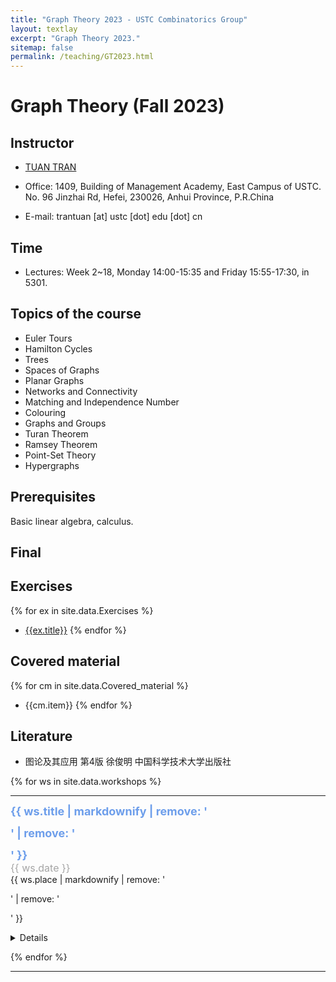 ```yaml
---
title: "Graph Theory 2023 - USTC Combinatorics Group"
layout: textlay
excerpt: "Graph Theory 2023."
sitemap: false
permalink: /teaching/GT2023.html
---
```


# Graph Theory (Fall 2023)

## Instructor

- <a href="https://tuaentran.wixsite.com/homepage">TUAN TRAN</a>

- Office: 1409, Building of Management Academy, East Campus of USTC. No. 96 Jinzhai Rd, Hefei, 230026, Anhui Province, P.R.China

- E-mail: trantuan [at] ustc [dot] edu [dot] cn

## Time
- Lectures: Week 2~18, Monday 14:00-15:35 and Friday 15:55-17:30, in 5301.

## Topics of the course

-  Euler Tours
- Hamilton Cycles
- Trees
- Spaces of Graphs
- Planar Graphs
- Networks and Connectivity
- Matching and Independence Number
- Colouring
- Graphs and Groups
- Turan Theorem
- Ramsey Theorem
- Point-Set Theory
- Hypergraphs

## Prerequisites
Basic linear algebra, calculus.
## Final

## Exercises
{% for ex in site.data.Exercises %}
- <a href="{{ex.filelink}}">{{ex.title}}</a>
{% endfor %}
## Covered material
{% for cm in site.data.Covered_material %}
- {{cm.item}}
{% endfor %}
## Literature
- 图论及其应用 第4版 徐俊明 中国科学技术大学出版社

{% for ws in site.data.workshops %}
<hr />
<p><font size="4" color="#6d9eeb"><strong>{{ ws.title | markdownify | remove: '<p>' | remove: '</p>' }}</strong></font><br><font size="3" color="#a5a5a5">{{ ws.date }}</font><br>{{ ws.place | markdownify | remove: '<p>' | remove: '</p>' }}</p>
<details>
{% if ws.banner %}
<div style="text-align:center;">
<img src="{{ ws.banner }}"  style="max-width: 100%; height: auto; width: auto; width: auto; max-height: 300px;">
</div>
{% endif %}
{{ ws.disc }}<br>
&nbsp;<br>
<strong>会议组织委员会 (Organizers): </strong><br>{{ ws.organizers }}<br>
</details>

{% endfor %}
<hr />
